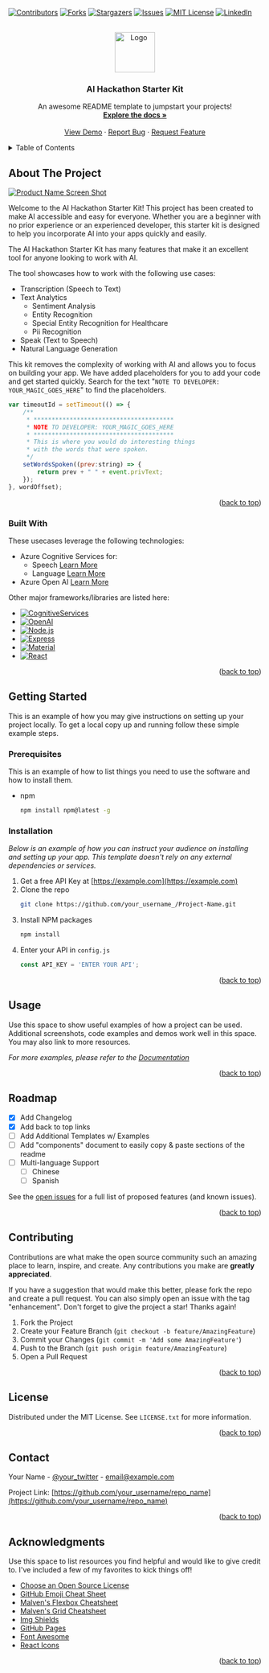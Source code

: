 <!-- Improved compatibility of back to top link: See: https://github.com/rohit-lakhanpal/ai-hackathon-starter-kit/pull/73 -->
<a name="readme-top"></a>
<!--
*** Thanks for checking out the Best-README-Template. If you have a suggestion
*** that would make this better, please fork the repo and create a pull request
*** or simply open an issue with the tag "enhancement".
*** Don't forget to give the project a star!
*** Thanks again! Now go create something AMAZING! :D
-->



<!-- PROJECT SHIELDS -->
<!--
*** I'm using markdown "reference style" links for readability.
*** Reference links are enclosed in brackets [ ] instead of parentheses ( ).
*** See the bottom of this document for the declaration of the reference variables
*** for contributors-url, forks-url, etc. This is an optional, concise syntax you may use.
*** https://www.markdownguide.org/basic-syntax/#reference-style-links
-->
[![Contributors][contributors-shield]][contributors-url]
[![Forks][forks-shield]][forks-url]
[![Stargazers][stars-shield]][stars-url]
[![Issues][issues-shield]][issues-url]
[![MIT License][license-shield]][license-url]
[![LinkedIn][linkedin-shield]][linkedin-url]



<!-- PROJECT LOGO -->
<br />
<div align="center">
  <a href="https://github.com/rohit-lakhanpal/ai-hackathon-starter-kit">
    <img src="images/logo.png" alt="Logo" width="80" height="80">
  </a>

  <h3 align="center">
    AI Hackathon Starter Kit
  </h3>

  <p align="center">
    An awesome README template to jumpstart your projects!
    <br />
    <a href="https://github.com/rohit-lakhanpal/ai-hackathon-starter-kit"><strong>Explore the docs »</strong></a>
    <br />
    <br />
    <a href="https://github.com/rohit-lakhanpal/ai-hackathon-starter-kit">View Demo</a>
    ·
    <a href="https://github.com/rohit-lakhanpal/ai-hackathon-starter-kit/issues">Report Bug</a>
    ·
    <a href="https://github.com/rohit-lakhanpal/ai-hackathon-starter-kit/issues">Request Feature</a>
  </p>
</div>



<!-- TABLE OF CONTENTS -->
<details>
  <summary>Table of Contents</summary>
  <ol>
    <li>
      <a href="#about-the-project">About The Project</a>
      <ul>
        <li><a href="#built-with">Built With</a></li>
      </ul>
    </li>
    <li>
      <a href="#getting-started">Getting Started</a>
      <ul>
        <li><a href="#prerequisites">Prerequisites</a></li>
        <li><a href="#installation">Installation</a></li>
      </ul>
    </li>
    <li><a href="#usage">Usage</a></li>
    <li><a href="#roadmap">Roadmap</a></li>
    <li><a href="#contributing">Contributing</a></li>
    <li><a href="#license">License</a></li>
    <li><a href="#contact">Contact</a></li>
    <li><a href="#acknowledgments">Acknowledgments</a></li>
  </ol>
</details>



<!-- ABOUT THE PROJECT -->
## About The Project

[![Product Name Screen Shot][product-screenshot]](https://example.com)

Welcome to the AI Hackathon Starter Kit! This project has been created to make AI accessible and easy for everyone. Whether you are a beginner with no prior experience or an experienced developer, this starter kit is designed to help you incorporate AI into your apps quickly and easily.

The AI Hackathon Starter Kit has many features that make it an excellent tool for anyone looking to work with AI. 

The tool showcases how to work with the following use cases:
- Transcription (Speech to Text)
- Text Analytics
  - Sentiment Analysis
  - Entity Recognition
  - Special Entity Recognition for Healthcare
  - Pii Recognition
- Speak (Text to Speech)
- Natural Language Generation


This kit removes the complexity of working with AI and allows you to focus on building your app. We have added placeholders for you to add your code and get started quickly. Search for the text "`NOTE TO DEVELOPER: YOUR_MAGIC_GOES_HERE`" to find the placeholders.

```js
var timeoutId = setTimeout(() => {
    /**
     * ***************************************
     * NOTE TO DEVELOPER: YOUR_MAGIC_GOES_HERE
     * ***************************************
     * This is where you would do interesting things 
     * with the words that were spoken.
     */
    setWordsSpoken((prev:string) => {
        return prev + " " + event.privText;
    });
}, wordOffset);
```


<p align="right">(<a href="#readme-top">back to top</a>)</p>



### Built With

These usecases leverage the following technologies:
- Azure Cognitive Services for:
  - Speech [Learn More](https://learn.microsoft.com/en-us/azure/cognitive-services/speech-service/overview)
  - Language [Learn More](https://learn.microsoft.com/en-us/azure/cognitive-services/language-service/language-detection/overview)
- Azure Open AI [Learn More](https://learn.microsoft.com/en-us/azure/cognitive-services/openai/overview)

Other major frameworks/libraries are listed here:

* [![CognitiveServices][learn.microsoft.com]][CognitiveServices-url]
* [![OpenAI][openai.com]][openai-url]
* [![Node.js][Node.js]][Node-url]
* [![Express][Express.js]][Express-url]
* [![Material][mui.com]][mui-url]
* [![React][React.js]][React-url]

<p align="right">(<a href="#readme-top">back to top</a>)</p>



<!-- GETTING STARTED -->
## Getting Started

This is an example of how you may give instructions on setting up your project locally.
To get a local copy up and running follow these simple example steps.

### Prerequisites

This is an example of how to list things you need to use the software and how to install them.
* npm
  ```sh
  npm install npm@latest -g
  ```

### Installation

_Below is an example of how you can instruct your audience on installing and setting up your app. This template doesn't rely on any external dependencies or services._

1. Get a free API Key at [https://example.com](https://example.com)
2. Clone the repo
   ```sh
   git clone https://github.com/your_username_/Project-Name.git
   ```
3. Install NPM packages
   ```sh
   npm install
   ```
4. Enter your API in `config.js`
   ```js
   const API_KEY = 'ENTER YOUR API';
   ```

<p align="right">(<a href="#readme-top">back to top</a>)</p>



<!-- USAGE EXAMPLES -->
## Usage

Use this space to show useful examples of how a project can be used. Additional screenshots, code examples and demos work well in this space. You may also link to more resources.

_For more examples, please refer to the [Documentation](https://example.com)_

<p align="right">(<a href="#readme-top">back to top</a>)</p>



<!-- ROADMAP -->
## Roadmap

- [x] Add Changelog
- [x] Add back to top links
- [ ] Add Additional Templates w/ Examples
- [ ] Add "components" document to easily copy & paste sections of the readme
- [ ] Multi-language Support
    - [ ] Chinese
    - [ ] Spanish

See the [open issues](https://github.com/rohit-lakhanpal/ai-hackathon-starter-kit/issues) for a full list of proposed features (and known issues).

<p align="right">(<a href="#readme-top">back to top</a>)</p>



<!-- CONTRIBUTING -->
## Contributing

Contributions are what make the open source community such an amazing place to learn, inspire, and create. Any contributions you make are **greatly appreciated**.

If you have a suggestion that would make this better, please fork the repo and create a pull request. You can also simply open an issue with the tag "enhancement".
Don't forget to give the project a star! Thanks again!

1. Fork the Project
2. Create your Feature Branch (`git checkout -b feature/AmazingFeature`)
3. Commit your Changes (`git commit -m 'Add some AmazingFeature'`)
4. Push to the Branch (`git push origin feature/AmazingFeature`)
5. Open a Pull Request

<p align="right">(<a href="#readme-top">back to top</a>)</p>



<!-- LICENSE -->
## License

Distributed under the MIT License. See `LICENSE.txt` for more information.

<p align="right">(<a href="#readme-top">back to top</a>)</p>



<!-- CONTACT -->
## Contact

Your Name - [@your_twitter](https://twitter.com/your_username) - email@example.com

Project Link: [https://github.com/your_username/repo_name](https://github.com/your_username/repo_name)

<p align="right">(<a href="#readme-top">back to top</a>)</p>



<!-- ACKNOWLEDGMENTS -->
## Acknowledgments

Use this space to list resources you find helpful and would like to give credit to. I've included a few of my favorites to kick things off!

* [Choose an Open Source License](https://choosealicense.com)
* [GitHub Emoji Cheat Sheet](https://www.webpagefx.com/tools/emoji-cheat-sheet)
* [Malven's Flexbox Cheatsheet](https://flexbox.malven.co/)
* [Malven's Grid Cheatsheet](https://grid.malven.co/)
* [Img Shields](https://shields.io)
* [GitHub Pages](https://pages.github.com)
* [Font Awesome](https://fontawesome.com)
* [React Icons](https://react-icons.github.io/react-icons/search)

<p align="right">(<a href="#readme-top">back to top</a>)</p>



<!-- MARKDOWN LINKS & IMAGES -->
<!-- https://www.markdownguide.org/basic-syntax/#reference-style-links -->
[contributors-shield]: https://img.shields.io/github/contributors/rohit-lakhanpal/ai-hackathon-starter-kit.svg?style=for-the-badge
[contributors-url]: https://github.com/rohit-lakhanpal/ai-hackathon-starter-kit/graphs/contributors
[forks-shield]: https://img.shields.io/github/forks/rohit-lakhanpal/ai-hackathon-starter-kit.svg?style=for-the-badge
[forks-url]: https://github.com/rohit-lakhanpal/ai-hackathon-starter-kit/network/members
[stars-shield]: https://img.shields.io/github/stars/rohit-lakhanpal/ai-hackathon-starter-kit.svg?style=for-the-badge
[stars-url]: https://github.com/rohit-lakhanpal/ai-hackathon-starter-kit/stargazers
[issues-shield]: https://img.shields.io/github/issues/rohit-lakhanpal/ai-hackathon-starter-kit.svg?style=for-the-badge
[issues-url]: https://github.com/rohit-lakhanpal/ai-hackathon-starter-kit/issues
[license-shield]: https://img.shields.io/github/license/rohit-lakhanpal/ai-hackathon-starter-kit.svg?style=for-the-badge
[license-url]: https://github.com/rohit-lakhanpal/ai-hackathon-starter-kit/blob/master/LICENSE.txt
[linkedin-shield]: https://img.shields.io/badge/-LinkedIn-black.svg?style=for-the-badge&logo=linkedin&colorB=555
[linkedin-url]: https://linkedin.com/in/othneildrew
[product-screenshot]: images/screenshot.png
[Next.js]: https://img.shields.io/badge/next.js-000000?style=for-the-badge&logo=nextdotjs&logoColor=white
[Next-url]: https://nextjs.org/
[React.js]: https://img.shields.io/badge/React-20232A?style=for-the-badge&logo=react&logoColor=61DAFB
[React-url]: https://reactjs.org/
[mui.com]: https://img.shields.io/badge/Material--UI-0081CB?style=for-the-badge&logo=material-ui&logoColor=white
[mui-url]: https://mui.com/
[Node.js]: https://img.shields.io/badge/Node.js-43853D?style=for-the-badge&logo=nodedotjs&logoColor=white
[Node-url]: https://nodejs.org/en/
[Express.js]: https://img.shields.io/badge/Express.js-404D59?style=for-the-badge
[Express-url]: https://expressjs.com/
[learn.microsoft.com]: https://img.shields.io/badge/Microsoft-666666?style=for-the-badge&logo=microsoft&logoColor=white
[CognitiveServices-url]: https://learn.microsoft.com/en-us/azure/cognitive-services/

[openai.com]: https://img.shields.io/badge/OpenAI-5A5AFF?style=for-the-badge&logo=openai&logoColor=white
[openai-url]: https://openai.com/

[Vue.js]: https://img.shields.io/badge/Vue.js-35495E?style=for-the-badge&logo=vuedotjs&logoColor=4FC08D
[Vue-url]: https://vuejs.org/
[Angular.io]: https://img.shields.io/badge/Angular-DD0031?style=for-the-badge&logo=angular&logoColor=white
[Angular-url]: https://angular.io/
[Svelte.dev]: https://img.shields.io/badge/Svelte-4A4A55?style=for-the-badge&logo=svelte&logoColor=FF3E00
[Svelte-url]: https://svelte.dev/
[Laravel.com]: https://img.shields.io/badge/Laravel-FF2D20?style=for-the-badge&logo=laravel&logoColor=white
[Laravel-url]: https://laravel.com
[Bootstrap.com]: https://img.shields.io/badge/Bootstrap-563D7C?style=for-the-badge&logo=bootstrap&logoColor=white
[Bootstrap-url]: https://getbootstrap.com
[JQuery.com]: https://img.shields.io/badge/jQuery-0769AD?style=for-the-badge&logo=jquery&logoColor=white
[JQuery-url]: https://jquery.com 
